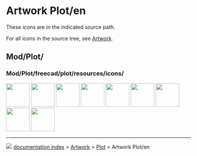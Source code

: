 # Artwork Plot/en
These icons are in the indicated source path.

For all icons in the source tree, see [Artwork](Artwork.md).

## Mod/Plot/

### Mod/Plot/freecad/plot/resources/icons/

<img alt="" src=images/Plot_Axes.svg  style="width:64px;"> <img alt="" src=images/Plot_Grid.svg  style="width:64px;"> <img alt="" src=images/Plot_Icon.svg  style="width:64px;"> <img alt="" src=images/Plot_Labels.svg  style="width:64px;"> <img alt="" src=images/Plot_Legend.svg  style="width:64px;"> <img alt="" src=images/Plot_Positions.svg  style="width:64px;"> <img alt="" src=images/Plot_Save.svg  style="width:64px;"> <img alt="" src=images/Plot_Series.svg  style="width:64px;"> <img alt="" src=images/Workbench_Plot.svg  style="width:64px;">



---
![](images/Button_right.svg) [documentation index](../README.md) > [Artwork](Category_Artwork.md) > [Plot](Category_Plot.md) > Artwork Plot/en
